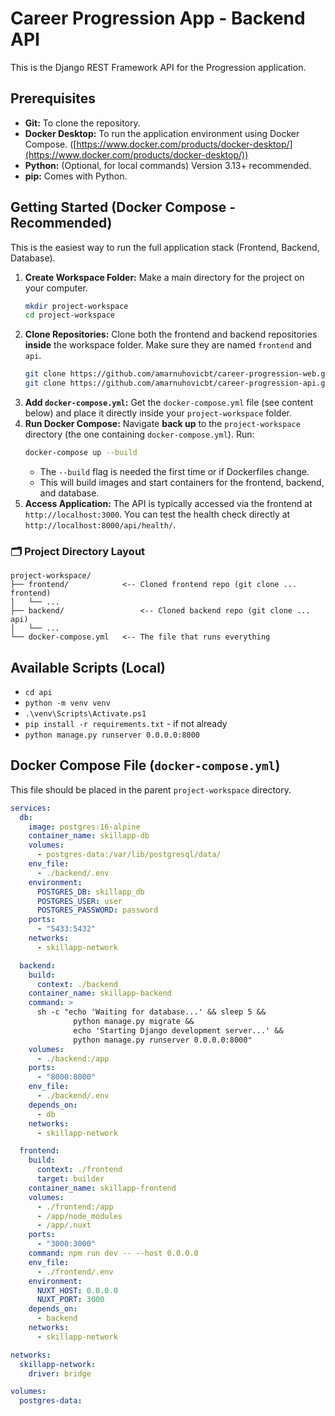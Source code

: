 # Career Progression App - Backend API

This is the Django REST Framework API for the Progression application.

## Prerequisites

- **Git:** To clone the repository.
- **Docker Desktop:** To run the application environment using Docker Compose. ([https://www.docker.com/products/docker-desktop/](https://www.docker.com/products/docker-desktop/))
- **Python:** (Optional, for local commands) Version 3.13+ recommended.
- **pip:** Comes with Python.

## Getting Started (Docker Compose - Recommended)

This is the easiest way to run the full application stack (Frontend, Backend, Database).

1.  **Create Workspace Folder:** Make a main directory for the project on your computer.
    ```bash
    mkdir project-workspace
    cd project-workspace
    ```
2.  **Clone Repositories:** Clone both the frontend and backend repositories **inside** the workspace folder. Make sure they are named `frontend` and `api`.
    ```bash
    git clone https://github.com/amarnuhovicbt/career-progression-web.git frontend
    git clone https://github.com/amarnuhovicbt/career-progression-api.git api
    ```
3.  **Add `docker-compose.yml`:** Get the `docker-compose.yml` file (see content below) and place it directly inside your `project-workspace` folder.
4.  **Run Docker Compose:** Navigate **back up** to the `project-workspace` directory (the one containing `docker-compose.yml`). Run:
    ```bash
    docker-compose up --build
    ```
    - The `--build` flag is needed the first time or if Dockerfiles change.
    - This will build images and start containers for the frontend, backend, and database.
5.  **Access Application:** The API is typically accessed via the frontend at `http://localhost:3000`. You can test the health check directly at `http://localhost:8000/api/health/`.

### 🗂 Project Directory Layout

    project-workspace/
    ├── frontend/            <-- Cloned frontend repo (git clone ... frontend)
    │   └── ...
    ├── backend/                 <-- Cloned backend repo (git clone ... api)
    │   └── ...
    └── docker-compose.yml   <-- The file that runs everything

## Available Scripts (Local)

- `cd api`
- `python -m venv venv`
- `.\venv\Scripts\Activate.ps1`
- `pip install -r requirements.txt` - if not already
- `python manage.py runserver 0.0.0.0:8000`

## Docker Compose File (`docker-compose.yml`)

This file should be placed in the parent `project-workspace` directory.

```yaml
services:
  db:
    image: postgres:16-alpine
    container_name: skillapp-db
    volumes:
      - postgres-data:/var/lib/postgresql/data/
    env_file:
      - ./backend/.env
    environment:
      POSTGRES_DB: skillapp_db
      POSTGRES_USER: user
      POSTGRES_PASSWORD: password
    ports:
      - "5433:5432"
    networks:
      - skillapp-network

  backend:
    build:
      context: ./backend
    container_name: skillapp-backend
    command: >
      sh -c "echo 'Waiting for database...' && sleep 5 &&
              python manage.py migrate &&
              echo 'Starting Django development server...' &&
              python manage.py runserver 0.0.0.0:8000"
    volumes:
      - ./backend:/app
    ports:
      - "8000:8000"
    env_file:
      - ./backend/.env
    depends_on:
      - db
    networks:
      - skillapp-network

  frontend:
    build:
      context: ./frontend
      target: builder
    container_name: skillapp-frontend
    volumes:
      - ./frontend:/app
      - /app/node_modules
      - /app/.nuxt
    ports:
      - "3000:3000"
    command: npm run dev -- --host 0.0.0.0
    env_file:
      - ./frontend/.env
    environment:
      NUXT_HOST: 0.0.0.0
      NUXT_PORT: 3000
    depends_on:
      - backend
    networks:
      - skillapp-network

networks:
  skillapp-network:
    driver: bridge

volumes:
  postgres-data:
```
